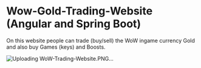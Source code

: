 # Wow-Gold-Trading-Website (Angular and Spring Boot)
On this website people can trade (buy/sell) the WoW ingame currency Gold and also buy Games (keys) and Boosts.

![Uploading WoW-Trading-Website.PNG…]()
